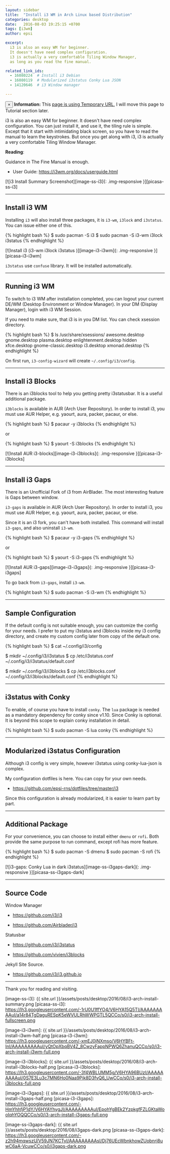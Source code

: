```yaml
---
layout: sidebar
title:  "Install i3 WM in Arch Linux based Distribution"
categories: desktop
date:   2016-08-03 19:25:15 +0700
tags: [i3wm]
author: epsi

excerpt:
  i3 is also an easy WM for beginner.
  It doesn't have need complex configuration.
  i3 is actually a very comfortable Tiling Window Manager,
  as long as you read the fine manual.

related_link_ids:
  - 16080224  # Install i3 Debian
  - 16080119  # Modularized i3status Conky Lua JSON
  - 14120646  # i3 Window manager

---
```


<div class="alert alert-dismissible alert-info">
  <button type="button" class="close" data-dismiss="alert">&times;</button>
  <strong>Information:</strong> This <a href="#" class="alert-link">page is using Temporary URL</a>,
  I will move this page to Tutorial section later.
</div>

i3 is also an easy WM for beginner.
It doesn't have need complex configuration.
You can just install it, and use it, the tiling rule is simple.
Except that it start with intimidating black screen,
so you have to read the manual to learn the keystrokes.
But once you get along with i3,
i3 is actually a very comfortable Tiling Window Manager.

**Reading**:

Guidance in The Fine Manual is enough.

* User Guide: <https://i3wm.org/docs/userguide.html>

[![i3 Install Summary Screenshot][image-ss-i3]{: .img-responsive }][picasa-ss-i3]

-- -- --

## Install i3 WM

Installing <code>i3</code> will also install three packages,
it is <code>i3-wm</code>, <code>i3lock</code> and <code>i3status</code>.
You can issue either one of this.

{% highlight bash %}
$ sudo pacman -S i3
$ sudo pacman -S i3-wm i3lock i3status 
{% endhighlight %}
 
[![Install i3 (i3-wm i3lock i3status )][image-i3-i3wm]{: .img-responsive }][picasa-i3-i3wm]

<code>i3status</code> use <code>confuse</code> library.
It will be installed automatically.

-- -- --

## Running i3 WM

To switch to i3 WM after installation completed,
you can logout your current DE/WM (Desktop Environment or Window Manager).
In your DM (Display Manager), login with i3 WM Session.

If you need to make sure, that i3 is in you DM list.
You can check xsession directory.

{% highlight bash %}
$ ls /usr/share/xsessions/
awesome.desktop        gnome.desktop  plasma.desktop
enlightenment.desktop  hidden         xfce.desktop
gnome-classic.desktop  i3.desktop     xmonad.desktop
{% endhighlight %}

On first run, <code>i3-config-wizard</code> will
create <code class="code-file">~/.config/i3/config</code>.

-- -- --

## Install i3 Blocks

There is an i3blocks tool to help you getting pretty i3statusbar.
It is a useful additional package.

<code>i3blocks</code> is available in AUR (Arch User Repository).
In order to install i3, you must use AUR Helper,
e.g. yaourt, aura, packer, pacaur, or else.

{% highlight bash %}
$ pacaur -y i3blocks
{% endhighlight %}

or

{% highlight bash %}
$ yaourt -S i3blocks
{% endhighlight %}

[![Install AUR i3-blocks][image-i3-i3blocks]{: .img-responsive }][picasa-i3-i3blocks]

-- -- --

## Install i3 Gaps

There is an Unofficial Fork of i3 from AirBlader.
The most interesting feature is Gaps between window.

<code>i3-gaps</code> is available in AUR (Arch User Repository).
In order to install i3, you must use AUR Helper,
e.g. yaourt, aura, packer, pacaur, or else.

Since it is an i3 fork, you can't have both installed.
This command will install <code>i3-gaps</code>,
and also uninstall <code>i3-wm</code>.

{% highlight bash %}
$ pacaur -y i3-gaps
{% endhighlight %}

or

{% highlight bash %}
$ yaourt -S i3-gaps
{% endhighlight %}

[![Install AUR i3-gaps][image-i3-i3gaps]{: .img-responsive }][picasa-i3-i3gaps]

To go back from <code>i3-gaps</code>,
install <code>i3-wm</code>.

{% highlight bash %}
$ sudo pacman -S i3-wm 
{% endhighlight %}

-- -- --

## Sample Configuration

If the default config is not suitable enough,
you can customize the config for your needs.
I prefer to put my i3status and i3blocks
inside my i3 config directory,
and create my custom config later from copy of the default one.

{% highlight bash %}
$ cat ~/.config/i3/config

$ mkdir ~/.config/i3/i3status
$ cp /etc/i3status.conf ~/.config/i3/i3status/default.conf

$ mkdir ~/.config/i3/i3blocks
$ cp /etc/i3blocks.conf ~/.config/i3/i3blocks/default.conf
{% endhighlight %}

-- -- --

## i3status with Conky

To enable, of course you have to install <code>conky</code>.
The <code>lua</code> package is needed as a mandatory dependency for conky since v1.10.
Since Conky is optional. It is beyond this scope 
to explain conky installation in detail.

{% highlight bash %}
$ sudo pacman -S lua conky
{% endhighlight %}

-- -- --

## Modularized i3status Configuration

Although i3 config is very simple,
however i3status using conky-lua-json is complex.

My configuration dotfiles is here.
You can copy for your own needs.

* <https://github.com/epsi-rns/dotfiles/tree/master/i3>

Since this configuration is already modularized,
it is easier to learn part by part.

-- -- --

## Additional Package

For your convenience,
you can choose to install either <code>dmenu</code> or <code>rofi</code>.
Both provide the same purpose to run command,
except rofi has more feature.

{% highlight bash %}
$ sudo pacman -S dmenu
$ sudo pacman -S rofi
{% endhighlight %}

[![i3-gaps: Conky Lua in dark i3status][image-ss-i3gaps-dark]{: .img-responsive }][picasa-ss-i3gaps-dark]

-- -- --

## Source Code

Window Manager

* <https://github.com/i3/i3>

* <https://github.com/Airblader/i3>

Statusbar

* <https://github.com/i3/i3status>

* <https://github.com/vivien/i3blocks>

Jekyll Site Source.

* <https://github.com/i3/i3.github.io>


-- -- --

Thank you for reading and visiting.


[//]: <> ( -- -- -- links below -- -- -- )

[image-ss-i3]: {{ site.url }}/assets/posts/desktop/2016/08/i3-arch-install-summary.png
[picasa-ss-i3]: https://lh3.googleusercontent.com/-1rU0U1ffYO4/V6HYA15Q5TI/AAAAAAAAAuI/a14r84TgDaguRESpK5eWVULRhWWPGTL5QCCo/s0/i3-arch-install-fullscreen.png

[image-i3-i3wm]: {{ site.url }}/assets/posts/desktop/2016/08/i3-arch-install-i3wm-half.png
[picasa-i3-i3wm]: https://lh3.googleusercontent.com/-xmEJ0jNXmso/V6HYBFt-InI/AAAAAAAAAuI/yQtOpXbqBV4Z_8CwzyFappNPWQ6ZhanuQCCo/s0/i3-arch-install-i3wm-full.png

[image-i3-i3blocks]: {{ site.url }}/assets/posts/desktop/2016/08/i3-arch-install-i3blocks-half.png
[picasa-i3-i3blocks]: https://lh3.googleusercontent.com/-3f4WBLUMM5g/V6HYA96BUzI/AAAAAAAAAuI/0S7E3Lu3c7MN6Ho0Naa9Pik8D3fvQ6_UwCCo/s0/i3-arch-install-i3blocks-full.png

[image-i3-i3gaps]: {{ site.url }}/assets/posts/desktop/2016/08/i3-arch-install-i3gaps-half.png
[picasa-i3-i3gaps]: https://lh3.googleusercontent.com/-HmYhhfjP1dY/V6HYAYhygJI/AAAAAAAAAuI/EpohYgBEk2YzpkgfFZLGKtaWooIqhYOQQCCo/s0/i3-arch-install-i3gaps-full.png

[image-ss-i3gaps-dark]: {{ site.url }}/assets/posts/desktop/2016/08/i3gaps-dark.png
[picasa-ss-i3gaps-dark]: https://lh3.googleusercontent.com/-z2h94mqwszU/V59JN7KCTyI/AAAAAAAAAsI/Dj76UEcWbnkhowZUobnrj8uwC6aA-VcuwCCo/s0/i3gaps-dark.png

